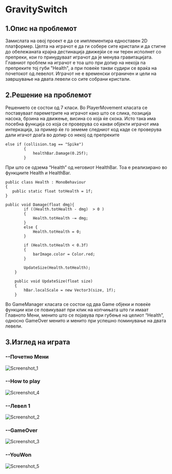 # GravitySwitch

## 1.Опис на проблемот
Замислата на овој проект е да се имплементира едноставен 2D платформер. Целта на играчот е да ги собере сите кристали и да стигне до обележаната крајна дестинација движејќи се ни терен исполнет со препреки, кои го принудуваат играчот да је менува гравитацијата. Главниот проблем на играчот е тоа што при допир на некоја na препреките тој губи "Health", а при повеќе такви судири се враќа на почетокот од левелот.  Играчот не е временски ограничен и цели на завршување на двата левели со сите собрани кристали. 
## 2.Решение на проблемот
Решението се состои од 7 класи.
Во PlayerMovement класата се поставуваат пареметрите на играчот како што се слика, позиција насока, брзина на движење, висина со која ќе скока. Исто така има посебна функција со која се проверува со какви објекти играчот има интеркација, за пример ќе го земеме следниот код каде се проверува дали игачот доаѓа во допир со некој од препреките
```
else if (collision.tag == "Spike")
        {
            healthBar.Damage(0.25f);
        }
```
При што се одзема “Health” од неговиот HealthBar.
Тоа е реализирано во функциите Health и HealthBar.
```
public class Health : MonoBehaviour
{
   public static float totHealth = 1f;
}

public void Damage(float dmg){
        if ((Health.totHealth - dmg)  > 0 )
        {
            Health.totHealth -= dmg;
        }
        else {
            Health.totHealth = 0;
        }
        
        if (Health.totHealth < 0.3f)
        {
            barImage.color = Color.red;
        }
        
        UpdateSize(Health.totHealth);
    }

    public void UpdateSize(float size)
    {
        hBar.localScale = new Vector3(size, 1f);
    }
```
Во GameManager класата се состои од два Game објеки и повеќе функции кои се повикуваат при клик на копчињата што ги имаат Главното Мени, менито што се појавува при губење на целиот “Health”, односно GameOver менито и менито при успешно поминување на двата левели.
## 3.Изглед на играта
### --Почетно Мени
![Screenshot_1](https://github.com/213018/GravitySwitch/assets/129883425/1c1db7ff-0241-4feb-bd8f-ff05a86d79ce)
### --How to play
 ![Screenshot_4](https://github.com/213018/GravitySwitch/assets/129883425/466937b6-da2e-4bd5-8a3c-4d22ebab1960)
### --Левел 1
 ![Screenshot_2](https://github.com/213018/GravitySwitch/assets/129883425/12fc4aee-afaa-42b6-94cd-7c5e54d90ba2)
### --GameOver
 ![Screenshot_3](https://github.com/213018/GravitySwitch/assets/129883425/1ce41d92-ddaf-4400-9d3f-f13806a650ac)
### --YouWon
 ![Screenshot_5](https://github.com/213018/GravitySwitch/assets/129883425/f330fab3-f0a5-41eb-8aa3-018ad1da8a20)

